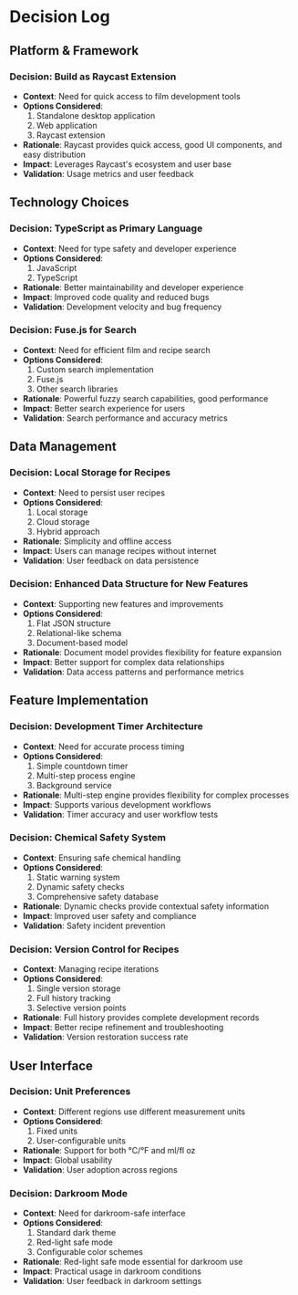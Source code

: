 # Decision Log

## Platform & Framework

### Decision: Build as Raycast Extension

- **Context**: Need for quick access to film development tools
- **Options Considered**:
  1. Standalone desktop application
  2. Web application
  3. Raycast extension
- **Rationale**: Raycast provides quick access, good UI components, and easy distribution
- **Impact**: Leverages Raycast's ecosystem and user base
- **Validation**: Usage metrics and user feedback

## Technology Choices

### Decision: TypeScript as Primary Language

- **Context**: Need for type safety and developer experience
- **Options Considered**:
  1. JavaScript
  2. TypeScript
- **Rationale**: Better maintainability and developer experience
- **Impact**: Improved code quality and reduced bugs
- **Validation**: Development velocity and bug frequency

### Decision: Fuse.js for Search

- **Context**: Need for efficient film and recipe search
- **Options Considered**:
  1. Custom search implementation
  2. Fuse.js
  3. Other search libraries
- **Rationale**: Powerful fuzzy search capabilities, good performance
- **Impact**: Better search experience for users
- **Validation**: Search performance and accuracy metrics

## Data Management

### Decision: Local Storage for Recipes

- **Context**: Need to persist user recipes
- **Options Considered**:
  1. Local storage
  2. Cloud storage
  3. Hybrid approach
- **Rationale**: Simplicity and offline access
- **Impact**: Users can manage recipes without internet
- **Validation**: User feedback on data persistence

### Decision: Enhanced Data Structure for New Features

- **Context**: Supporting new features and improvements
- **Options Considered**:
  1. Flat JSON structure
  2. Relational-like schema
  3. Document-based model
- **Rationale**: Document model provides flexibility for feature expansion
- **Impact**: Better support for complex data relationships
- **Validation**: Data access patterns and performance metrics

## Feature Implementation

### Decision: Development Timer Architecture

- **Context**: Need for accurate process timing
- **Options Considered**:
  1. Simple countdown timer
  2. Multi-step process engine
  3. Background service
- **Rationale**: Multi-step engine provides flexibility for complex processes
- **Impact**: Supports various development workflows
- **Validation**: Timer accuracy and user workflow tests

### Decision: Chemical Safety System

- **Context**: Ensuring safe chemical handling
- **Options Considered**:
  1. Static warning system
  2. Dynamic safety checks
  3. Comprehensive safety database
- **Rationale**: Dynamic checks provide contextual safety information
- **Impact**: Improved user safety and compliance
- **Validation**: Safety incident prevention

### Decision: Version Control for Recipes

- **Context**: Managing recipe iterations
- **Options Considered**:
  1. Single version storage
  2. Full history tracking
  3. Selective version points
- **Rationale**: Full history provides complete development records
- **Impact**: Better recipe refinement and troubleshooting
- **Validation**: Version restoration success rate

## User Interface

### Decision: Unit Preferences

- **Context**: Different regions use different measurement units
- **Options Considered**:
  1. Fixed units
  2. User-configurable units
- **Rationale**: Support for both °C/°F and ml/fl oz
- **Impact**: Global usability
- **Validation**: User adoption across regions

### Decision: Darkroom Mode

- **Context**: Need for darkroom-safe interface
- **Options Considered**:
  1. Standard dark theme
  2. Red-light safe mode
  3. Configurable color schemes
- **Rationale**: Red-light safe mode essential for darkroom use
- **Impact**: Practical usage in darkroom conditions
- **Validation**: User feedback in darkroom settings
